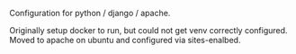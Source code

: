 Configuration for python / django / apache.

Originally setup docker to run, but could not get venv correctly configured. Moved to apache on ubuntu and configured via sites-enalbed.
